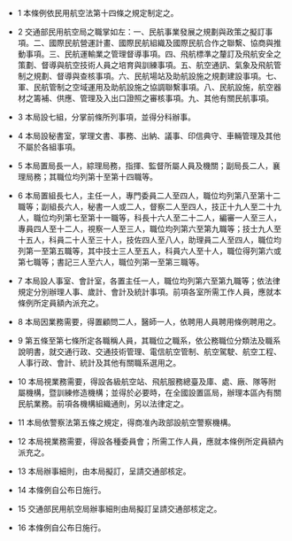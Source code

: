 * 1 本條例依民用航空法第十四條之規定制定之。

* 2 交通部民用航空局之職掌如左：一、民航事業發展之規劃與政策之擬訂事項。二、國際民航營運計畫、國際民航組織及國際民航合作之聯繫、協商與推動事項。三、民航運輸業之管理督導事項。四、飛航標準之釐訂及飛航安全之策劃、督導與航空技術人員之培育與訓練事項。五、航空通訊、氣象及飛航管制之規劃、督導與查核事項。六、民航場站及助航設施之規劃建設事項。七、軍、民航管制之空域運用及助航設施之協調聯繫事項。八、民航設施，航空器材之籌補、供應、管理及入出口證照之審核事項。九、其他有關民航事項。

* 3 本局設七組，分掌前條所列事項，並得分科辦事。

* 4 本局設秘書室，掌理文書、事務、出納、議事、印信典守、車輛管理及其他不屬於各組事項。

* 5 本局置局長一人，綜理局務，指揮、監督所屬人員及機關；副局長二人，襄理局務；其職位均列第十至第十四職等。

* 6 本局置組長七人，主任一人，專門委員二人至四人，職位均列第八至第十二職等；副組長六人，秘書一人或二人，督察二人至四人，技正十九人至二十九人，職位均列第七至第十一職等，科長十六人至二十二人，編審一人至三人，專員四人至十二人，視察一人至三人，職位均列第六至第九職等；技士九人至十五人，科員二十人至三十人，技佐四人至八人，助理員二人至四人，職位均列第一至第五職等，其中技士三人至五人，科員六人至十人，職位得列第六或第七職等；書記三人至六人，職位列第一至第三職等。

* 7 本局設人事室、會計室，各置主任一人，職位均列第六至第九職等；依法律規定分別辦理人事、歲計、會計及統計事項。前項各室所需工作人員，應就本條例所定員額內派充之。

* 8 本局因業務需要，得置顧問二人，醫師一人，依聘用人員聘用條例聘用之。

* 9 第五條至第七條所定各職稱人員，其職位之職系，依公務職位分類法及職系說明書，就交通行政、交通技術管理、電信航空管制、航空駕駛、航空工程、人事行政、會計、統計及其他有關職系選用之。

* 10 本局視業務需要，得設各級航空站、飛航服務總臺及庫、處、廠、隊等附屬機構，暨訓練修造機構；並得於必要時，在全國設置區局，辦理本區內有關民航業務。前項各機構組織通則，另以法律定之。

* 11 本局依警察法第五條之規定，得商准內政部設航空警察機構。

* 12 本局視業務需要，得設各種委員會；所需工作人員，應就本條例所定員額內派充之。

* 13 本局辦事細則，由本局擬訂，呈請交通部核定。

* 14 本條例自公布日施行。

* 15 交通部民用航空局辦事細則由局擬訂呈請交通部核定之。

* 16 本條例自公布日施行。

